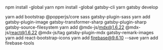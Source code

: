 npm install -global yarn npm install -global gatsby-cli yarn gatsby develop

yarn add bootstrap @popperjs/core sass gatsby-plugin-sass yarn add gatsby-plugin-image gatsby-transformer-sharp gatsby-plugin-sharp gatsby-source-filesystem yarn add @mdx-js/mdx@1.6.22 @mdx-js/react@1.6.22 @mdx-js/tag gatsby-plugin-mdx gatsby-remark-images
yarn add react-bootstrap-icons
yarn add firebase@9.6.10 --save
yarn add firebase-tools